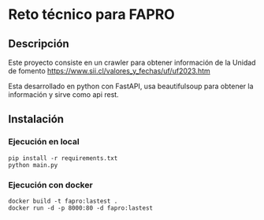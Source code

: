 # Reto técnico para FAPRO

## Descripción

Este proyecto consiste en un crawler para obtener información de la Unidad de fomento https://www.sii.cl/valores_y_fechas/uf/uf2023.htm

Esta desarrollado en python con FastAPI, usa beautifulsoup para obtener la información y sirve como api rest.

## Instalación

### Ejecución en local

```shell
pip install -r requirements.txt
python main.py
```

### Ejecución con docker

```shell
docker build -t fapro:lastest .
docker run -d -p 8000:80 -d fapro:lastest 
```

